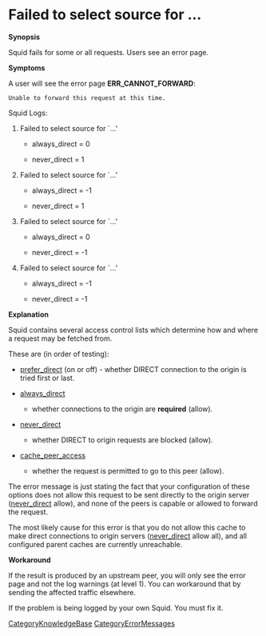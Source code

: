 # Failed to select source for ...

**Synopsis**

Squid fails for some or all requests. Users see an error page.

**Symptoms**

A user will see the error page **ERR\_CANNOT\_FORWARD**:

    Unable to forward this request at this time.

Squid Logs:

1.  Failed to select source for \`[](http://)...'
    
      - always\_direct = 0
    
      - never\_direct = 1

2.  Failed to select source for \`[](http://)...'
    
      - always\_direct = -1
    
      - never\_direct = 1

3.  Failed to select source for \`[](http://)...'
    
      - always\_direct = 0
    
      - never\_direct = -1

4.  Failed to select source for \`[](http://)...'
    
      - always\_direct = -1
    
      - never\_direct = -1

**Explanation**

Squid contains several access control lists which determine how and
where a request may be fetched from.

These are (in order of testing):

  - [prefer\_direct](http://www.squid-cache.org/Doc/config/prefer_direct)
    (on or off) - whether DIRECT connection to the origin is tried first
    or last.

  - [always\_direct](http://www.squid-cache.org/Doc/config/always_direct)
    - whether connections to the origin are **required** (allow).

  - [never\_direct](http://www.squid-cache.org/Doc/config/never_direct)
    - whether DIRECT to origin requests are blocked (allow).

  - [cache\_peer\_access](http://www.squid-cache.org/Doc/config/cache_peer_access)
    - whether the request is permitted to go to this peer (allow).

The error message is just stating the fact that your configuration of
these options does not allow this request to be sent directly to the
origin server
([never\_direct](http://www.squid-cache.org/Doc/config/never_direct)
allow), and none of the peers is capable or allowed to forward the
request.

The most likely cause for this error is that you do not allow this cache
to make direct connections to origin servers
([never\_direct](http://www.squid-cache.org/Doc/config/never_direct)
allow all), and all configured parent caches are currently unreachable.

**Workaround**

If the result is produced by an upstream peer, you will only see the
error page and not the log warnings (at level 1). You can workaround
that by sending the affected traffic elsewhere.

If the problem is being logged by your own Squid. You must fix it.

[CategoryKnowledgeBase](/CategoryKnowledgeBase)
[CategoryErrorMessages](/CategoryErrorMessages)

